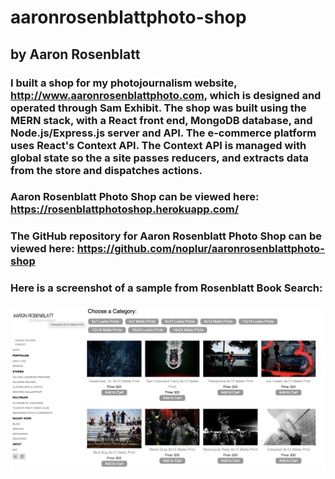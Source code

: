 # aaronrosenblattphoto-shop

## by Aaron Rosenblatt

### I built a shop for my photojournalism website, http://www.aaronrosenblattphoto.com, which is designed and operated through Sam Exhibit. The shop was built using the MERN stack, with a React front end, MongoDB database, and Node.js/Express.js server and API. The e-commerce platform uses React's Context API. The Context API is managed with global state so the a site passes reducers, and extracts data from the store and dispatches actions.

### Aaron Rosenblatt Photo Shop can be viewed here: https://rosenblattphotoshop.herokuapp.com/

### The GitHub repository for Aaron Rosenblatt Photo Shop can be viewed here: https://github.com/noplur/aaronrosenblattphoto-shop

### Here is a screenshot of a sample from Rosenblatt Book Search:
### ![](./client/public/images/screen-shot.jpg)